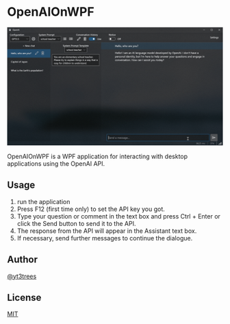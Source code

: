 # OpenAIOnWPF

![gif](./!image/OpenAIOnWPF.gif)

OpenAIOnWPF is a WPF application for interacting with desktop applications using the OpenAI API.

## Usage
1. run the application
2. Press F12 (first time only) to set the API key you got.
3. Type your question or comment in the text box and press Ctrl + Enter or click the Send button to send it to the API. 
4. The response from the API will appear in the Assistant text box.
5. If necessary, send further messages to continue the dialogue.

## Author

[@yt3trees](https://twitter.com/yt3trees)

## License

[MIT](https://github.com/yt3trees/OpenAIOnWPF/blob/main/LICENSE)
